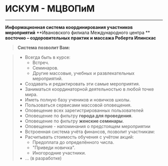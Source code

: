 ИСКУМ - МЦВОПиМ
===================
----------
**Информационная система координирования участников мероприятий** 
**Ивановского филиала Международного центра **
**восточно – оздоровительных практик и массажа Роберта Илинскас**

> **Система позволит Вам:**

> - Всегда быть в курсе:
>   - Встреч.
>   - Семинаров.
>   - Другие массовые, учебных и развлекательных мероприятий.
> - Создавать и редактировать эти самые мероприятия.
> - Заниматься координаторной деятельностью в любой точке мира.
> - Иметь полную базу учеников и новичков школы.
> - Пользоваться сервисами массовой оповещения.
>  - Оповещение всех зарегистрированных пользователей 
>  - Оповещение по фильтру **города для проведения**.
>  - Оповещение по фильтру **женские семинары**.
>  - Оповещение - напоминания о предстоящем мероприятии
> - Встроенная система учёта финансов, позволит участникам:
>  - Расчитывать стоимость обучения с учётом акций:
>      - Предоплата до определённого числа.
>      - "Приведи новичка".
>      - Иногородние участники.
> - ... (в разработке)